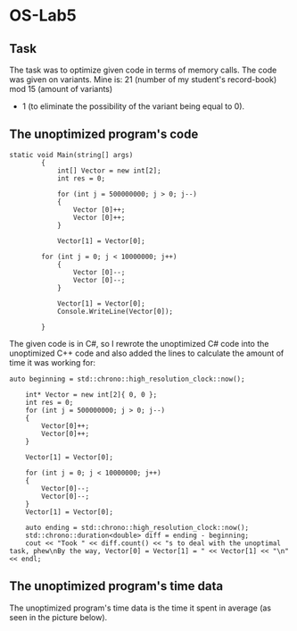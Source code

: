 # OS-Lab5
## Task
The task was to optimize given code in terms of memory calls. The code was given on variants. Mine is: 21 (number of my student's record-book) mod 15 (amount of variants)
 + 1 (to eliminate the possibility of the variant being equal to 0).
## The unoptimized program's code
~~~
static void Main(string[] args)
        {
            int[] Vector = new int[2];
            int res = 0;

            for (int j = 500000000; j > 0; j--)
            {
                Vector [0]++;
                Vector [0]++;
            }

            Vector[1] = Vector[0];

	    for (int j = 0; j < 10000000; j++)
            {
                Vector [0]--;
                Vector [0]--;
            }

            Vector[1] = Vector[0];
            Console.WriteLine(Vector[0]);

        }
~~~
The given code is in C#, so I rewrote the unoptimized C# code into the unoptimized C++ code and also added the lines to calculate the amount of time it was working for:
~~~
auto beginning = std::chrono::high_resolution_clock::now();
    
    int* Vector = new int[2]{ 0, 0 };
    int res = 0;
    for (int j = 500000000; j > 0; j--)
    {
        Vector[0]++;
        Vector[0]++;
    }

    Vector[1] = Vector[0];

    for (int j = 0; j < 10000000; j++)
    {
        Vector[0]--;
        Vector[0]--;
    }
    Vector[1] = Vector[0];
    
    auto ending = std::chrono::high_resolution_clock::now();
    std::chrono::duration<double> diff = ending - beginning;
    cout << "Took " << diff.count() << "s to deal with the unoptimal task, phew\nBy the way, Vector[0] = Vector[1] = " << Vector[1] << "\n" << endl;
~~~
## The unoptimized program's time data
The unoptimized program's time data is the time it spent in average (as seen in the picture below).
